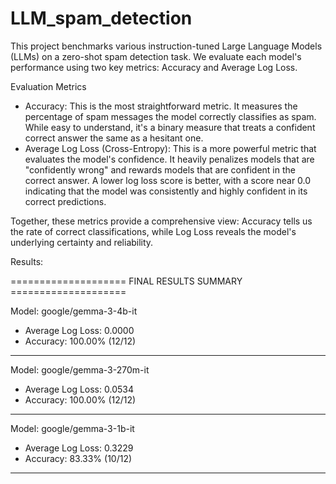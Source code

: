 # LLM_spam_detection

This project benchmarks various instruction-tuned Large Language Models (LLMs) on a zero-shot spam detection task. We evaluate each model's performance using two key metrics: Accuracy and Average Log Loss.

Evaluation Metrics

* Accuracy: This is the most straightforward metric. It measures the percentage of spam messages the model correctly classifies as spam. While easy to understand, it's a binary measure that treats a confident correct answer the same as a hesitant one.
* Average Log Loss (Cross-Entropy): This is a more powerful metric that evaluates the model's confidence. It heavily penalizes models that are "confidently wrong" and rewards models that are confident in the correct answer. A lower log loss score is better, with a score near 0.0 indicating that the model was consistently and highly confident in its correct predictions.

Together, these metrics provide a comprehensive view: Accuracy tells us the rate of correct classifications, while Log Loss reveals the model's underlying certainty and reliability.

Results:

==================== FINAL RESULTS SUMMARY ====================

Model: google/gemma-3-4b-it
  - Average Log Loss: 0.0000
  - Accuracy: 100.00% (12/12)
------------------------------
Model: google/gemma-3-270m-it
  - Average Log Loss: 0.0534
  - Accuracy: 100.00% (12/12)
------------------------------
Model: google/gemma-3-1b-it
  - Average Log Loss: 0.3229
  - Accuracy: 83.33% (10/12)
------------------------------
